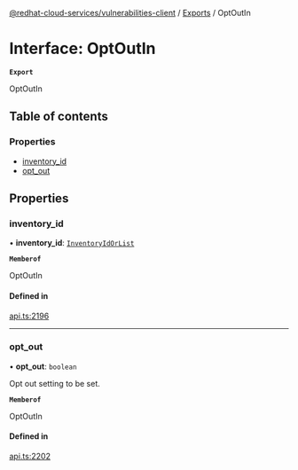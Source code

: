 [@redhat-cloud-services/vulnerabilities-client](../README.md) / [Exports](../modules.md) / OptOutIn

# Interface: OptOutIn

**`Export`**

OptOutIn

## Table of contents

### Properties

- [inventory\_id](OptOutIn.md#inventory_id)
- [opt\_out](OptOutIn.md#opt_out)

## Properties

### inventory\_id

• **inventory\_id**: [`InventoryIdOrList`](../modules.md#inventoryidorlist)

**`Memberof`**

OptOutIn

#### Defined in

[api.ts:2196](https://github.com/RedHatInsights/javascript-clients/blob/main/packages/vulnerabilities/git-api/api.ts#L2196)

___

### opt\_out

• **opt\_out**: `boolean`

Opt out setting to be set.

**`Memberof`**

OptOutIn

#### Defined in

[api.ts:2202](https://github.com/RedHatInsights/javascript-clients/blob/main/packages/vulnerabilities/git-api/api.ts#L2202)
